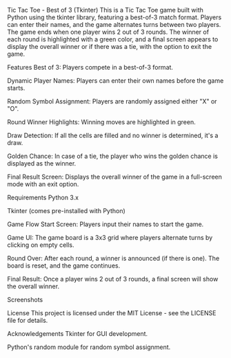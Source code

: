 Tic Tac Toe - Best of 3 (Tkinter)
This is a Tic Tac Toe game built with Python using the tkinter library, featuring a best-of-3 match format. Players can enter their names, and the game alternates turns between two players. The game ends when one player wins 2 out of 3 rounds. The winner of each round is highlighted with a green color, and a final screen appears to display the overall winner or if there was a tie, with the option to exit the game.

Features
Best of 3: Players compete in a best-of-3 format.

Dynamic Player Names: Players can enter their own names before the game starts.

Random Symbol Assignment: Players are randomly assigned either "X" or "O".

Round Winner Highlights: Winning moves are highlighted in green.

Draw Detection: If all the cells are filled and no winner is determined, it's a draw.

Golden Chance: In case of a tie, the player who wins the golden chance is displayed as the winner.

Final Result Screen: Displays the overall winner of the game in a full-screen mode with an exit option.

Requirements
Python 3.x

Tkinter (comes pre-installed with Python)

Game Flow
Start Screen: Players input their names to start the game.

Game UI: The game board is a 3x3 grid where players alternate turns by clicking on empty cells.

Round Over: After each round, a winner is announced (if there is one). The board is reset, and the game continues.

Final Result: Once a player wins 2 out of 3 rounds, a final screen will show the overall winner.

Screenshots

License
This project is licensed under the MIT License - see the LICENSE file for details.

Acknowledgements
Tkinter for GUI development.

Python's random module for random symbol assignment.
